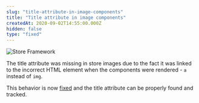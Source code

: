 ```yaml
---
slug: "title-attribute-in-image-components"
title: "Title attribute in image components"
createdAt: 2020-09-02T14:55:00.000Z
hidden: false
type: "fixed"
---
```


![Store Framework](https://raw.githubusercontent.com/vtexdocs/dev-portal-content/main/images/title-attribute-in-image-components-0.png)

The title attribute was missing in store images due to the fact it was linked to the incorrect HTML element when the components were rendered - `a` instead of `img`.

This behavior is now [fixed](https://github.com/vtex-apps/store-image/pull/24) and the title attribute can be properly found and tracked.
